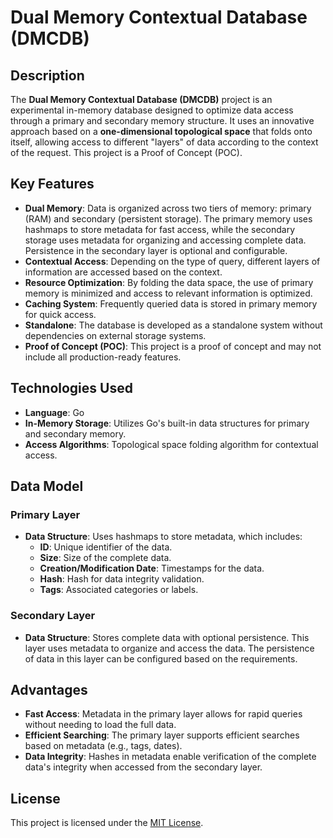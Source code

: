 # Dual Memory Contextual Database (DMCDB)

## Description
The **Dual Memory Contextual Database (DMCDB)** project is an experimental in-memory database designed to optimize data access through a primary and secondary memory structure. It uses an innovative approach based on a **one-dimensional topological space** that folds onto itself, allowing access to different "layers" of data according to the context of the request. This project is a Proof of Concept (POC).

## Key Features
- **Dual Memory**: Data is organized across two tiers of memory: primary (RAM) and secondary (persistent storage). The primary memory uses hashmaps to store metadata for fast access, while the secondary storage uses metadata for organizing and accessing complete data. Persistence in the secondary layer is optional and configurable.
- **Contextual Access**: Depending on the type of query, different layers of information are accessed based on the context.
- **Resource Optimization**: By folding the data space, the use of primary memory is minimized and access to relevant information is optimized.
- **Caching System**: Frequently queried data is stored in primary memory for quick access.
- **Standalone**: The database is developed as a standalone system without dependencies on external storage systems.
- **Proof of Concept (POC)**: This project is a proof of concept and may not include all production-ready features.

## Technologies Used
- **Language**: Go
- **In-Memory Storage**: Utilizes Go's built-in data structures for primary and secondary memory.
- **Access Algorithms**: Topological space folding algorithm for contextual access.

## Data Model

### Primary Layer
- **Data Structure**: Uses hashmaps to store metadata, which includes:
  - **ID**: Unique identifier of the data.
  - **Size**: Size of the complete data.
  - **Creation/Modification Date**: Timestamps for the data.
  - **Hash**: Hash for data integrity validation.
  - **Tags**: Associated categories or labels.

### Secondary Layer
- **Data Structure**: Stores complete data with optional persistence. This layer uses metadata to organize and access the data. The persistence of data in this layer can be configured based on the requirements.

## Advantages
- **Fast Access**: Metadata in the primary layer allows for rapid queries without needing to load the full data.
- **Efficient Searching**: The primary layer supports efficient searches based on metadata (e.g., tags, dates).
- **Data Integrity**: Hashes in metadata enable verification of the complete data's integrity when accessed from the secondary layer.


## License
This project is licensed under the [MIT License](LICENSE).
